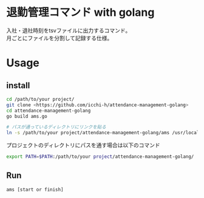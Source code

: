 # 退勤管理コマンド with golang
入社・退社時刻をtsvファイルに出力するコマンド。  
月ごとにファイルを分割して記録する仕様。

# Usage
## install
```bash
cd /path/to/your project/
git clone <https://github.com/icchi-h/attendance-management-golang>
cd attendance-management-golang
go build ams.go

# パスが通っているディレクトリにリンクを貼る
ln -s /path/to/your project/attendance-management-golang/ams /usr/local/bin/ams
```

プロジェクトのディレクトリにパスを通す場合は以下のコマンド

```bash
export PATH=$PATH:/path/to/your project/attendance-management-golang/
```

## Run

```bash
ams [start or finish]
```
